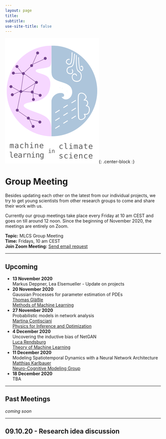 ```yaml
---
layout: page
title:
subtitle:
use-site-title: false
---
```

![MLCS-Logo](/img/mlcs_logo_small.png){: .center-block :}

# Group Meeting

Besides updating each other on the latest from our individual projects,
we try to get young scientists from other research groups to come and
share their work with us. 

Currently our group meetings take place every Friday at 10 am CEST and
goes on till around 12 noon. Since the beginning of November 2020, the
meetings are entirely on Zoom. 

**Topic:** MLCS Group Meeting  
**Time:** Fridays, 10 am CEST  
**Join Zoom Meeting:** [Send email request](mailto:bedartha.goswami@uni-tuebingen.de)

***

## Upcoming
+ **13 November 2020**  
Markus Deppner, Lea Elsemueller - Update on projects
+ **20 November 2020**  
Gaussian Processes for parameter estimation of PDEs  
[Thomas Gläßle](https://github.com/coldfix/)  
[Methods of Machine Learning](http://mml.inf.uni-tuebingen.de)
+ **27 November 2020**  
Probabilistic models in network analysis  
[Martina Contisciani](https://is.tuebingen.mpg.de/person/mcontisciani)  
[Physics for Inference and Optimization](https://www.cdebacco.com/)
+ **4 December 2020**  
Uncovering the inductive bias of NetGAN  
[Luca Rendsburg](https://www.tml.cs.uni-tuebingen.de/team/rendsburg/index.php)  
[Theory of Machine Learning](https://www.tml.cs.uni-tuebingen.de/index.php)
+ **11 December 2020**  
Modeling Spatiotemporal Dynamics with a Neural Network Architecture  
[Matthias Karlbauer](https://uni-tuebingen.de/en/153126)  
[Neuro-Cognitive Modeling Group](https://uni-tuebingen.de/en/25369)
+ **18 December 2020**  
TBA

***

## Past Meetings

_coming soon_


***

<a name="09.10.20"/>

## 09.10.20 - Research idea discussion

